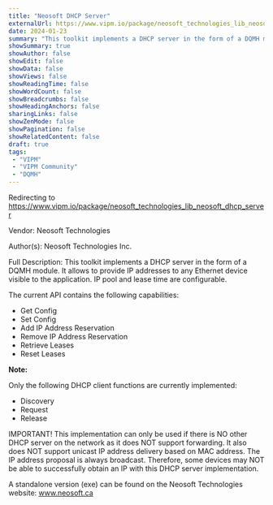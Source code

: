 ```yaml
---
title: "Neosoft DHCP Server"
externalUrl: https://www.vipm.io/package/neosoft_technologies_lib_neosoft_dhcp_server
date: 2024-01-23
summary: "This toolkit implements a DHCP server in the form of a DQMH module."
showSummary: true
showAuthor: false
showEdit: false
showData: false
showViews: false
showReadingTime: false
showWordCount: false
showBreadcrumbs: false
showHeadingAnchors: false
sharingLinks: false
showZenMode: false
showPagination: false
showRelatedContent: false
draft: true
tags:
 - "VIPM"
 - "VIPM Community"
 - "DQMH"
---
```


Redirecting to https://www.vipm.io/package/neosoft_technologies_lib_neosoft_dhcp_server

Vendor: Neosoft Technologies

Author(s): Neosoft Technologies Inc.
 
Full Description:
This toolkit implements a DHCP server in the form of a DQMH module.
It allows to provide IP addresses to any Ethernet device visible to the application.
IP pool and lease time are configurable.
 
The current API contains the following capabilities:
- Get Config
- Set Config
- Add IP Address Reservation
- Remove IP Address Reservation
- Retrieve Leases
- Reset Leases
 
**Note:**
 
Only the following DHCP client functions are currently implemented:
- Discovery
- Request
- Release
 
IMPORTANT! This implementation can only be used if there is NO other DHCP server on the network as it does NOT support forwarding.
It also does NOT support unicast IP address delivery based on MAC address. The IP address proposal is always broadcast.
Therefore, some devices may NOT be able to successfully obtain an IP with this DHCP server implementation.
 
A standalone version (exe) can be found on the Neosoft Technologies website: 
<u>www.neosoft.ca</u>